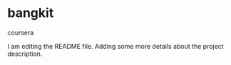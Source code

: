 # bangkit
coursera

I am editing the README file. Adding some more details about the project description.
